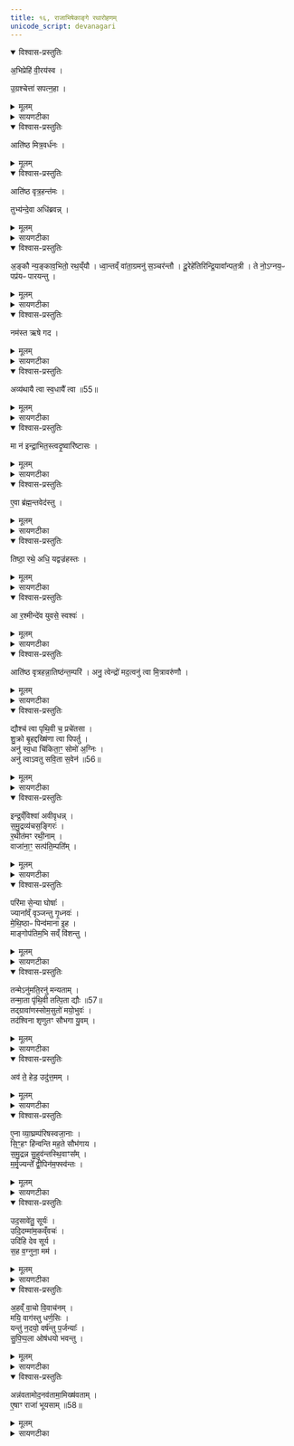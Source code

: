 ```yaml
---
title: १६, राजाभिषेकाङ्गे रथारोहणम्
unicode_script: devanagari
---
```


<details open><summary>विश्वास-प्रस्तुतिः</summary>

अ॒भिप्रेहि॑ वी॒रय॑स्व ।  

उ॒ग्रश्चेत्ता॑ सपत्न॒हा ।
</details>

<details><summary>मूलम्</summary>

अ॒भिप्रेहि॑ वी॒रय॑स्व ।  

उ॒ग्रश्चेत्ता॑ सपत्न॒हा ।
</details>

<details><summary>सायणटीका</summary>

(SB) 1पञ्चदशे राजाभिषेक उक्तः । षोडशे तदङ्गत्वेन रथारोहणमुच्यते । कल्पः - 'अग्रेणाग्निꣳ रथोऽवस्थितो भवत्यभि प्रेहीति तꣳ राजाऽभ्येति' इति । सोऽयं मन्त्रोऽष्टमेऽनुवाके व्याख्यातः ।

-  टीका (SB) 1सप्तमेऽनुवाके ओदनसवस्य होमादिमन्त्रा उक्ताः । अष्टमे रथारोहणमन्त्रा उच्यन्ते । कल्पः - "अग्रेणाहवनीयं रथोऽवस्थितो भवति । 'अभिप्रेहि' इति तं यजमानोऽभ्येति" इति । हे यजमान रथमभिलक्ष्य प्रेहि प्रकर्षेण गच्छ । गत्वा च वीरयस्व विक्रमं कुरु ।

- उग्रः तीव्रशासनः चेत्ता जयोपायाभिज्ञः सपत्नहा वैरिघाती च भव ।
</details>

<details open><summary>विश्वास-प्रस्तुतिः</summary>

आति॑ष्ठ मित्र॒वर्ध॑नः ।
</details>

<details><summary>मूलम्</summary>

आति॑ष्ठ मित्र॒वर्ध॑नः ।
</details>

<details open><summary>विश्वास-प्रस्तुतिः</summary>

आति॑ष्ठ वृत्र॒हन्त॑मः ।  

तुभ्य॑न्दे॒वा अधि॑ब्रवन्न् ।  
</details>

<details><summary>मूलम्</summary>

आति॑ष्ठ वृत्र॒हन्त॑मः ।  

तुभ्य॑न्दे॒वा अधि॑ब्रवन्न् ।  
</details>

<details><summary>सायणटीका</summary>

कल्पः - 'आतिष्ठ वृत्रहन्तम इत्यारोहन्तमभिमन्त्रयते' इति । अयमपि तत्रैव व्याख्यातः ॥

- टीका कल्पः - 'आतिष्ठ मित्रवर्धन इत्यारोहन्तमभिमन्त्रयते' इति । हे यजमान त्वं मित्राभिवृद्धिहेतुस्सन् रथमातिष्ठ आरोह ।

- देवास्तुभ्यं त्वदर्थमधिब्रवन् अधिकोऽयं यजमान इति ब्रुवन्तु ।
</details>

<details open><summary>विश्वास-प्रस्तुतिः</summary>

अ॒ङ्कौ न्य॒ङ्काव॒भितो॒ रथ॒य्ँयौ ।
ध्वा॒न्तव्ँ वा॑ता॒ग्रमनु॑ स॒ञ्चर॑न्तौ ।
दू॒रेहे॑तिरिन्द्रि॒यावा᳚न्पत॒त्री ।
ते नो॒ऽग्नय॒ᳶ पप्र॑यᳶ पारयन्तु ।
</details>

<details><summary>मूलम्</summary>

अ॒ङ्कौ न्य॒ङ्काव॒भितो॒ रथ॒य्ँयौ ।
ध्वा॒न्तव्ँ वा॑ता॒ग्रमनु॑ स॒ञ्चर॑न्तौ ।
दू॒रेहे॑तिरिन्द्रि॒यावा᳚न्पत॒त्री ।
ते नो॒ऽग्नय॒ᳶ पप्र॑यᳶ पारयन्तु ।
</details>

<details><summary>सायणटीका</summary>

2कल्पः - 'अङ्कौ न्यङ्काविति रथचक्रे अभिमृशति' इति । अङ्क इति दक्षिणचक्रस्य नाम, न्यङ्क इत्युत्तरचक्रस्य । रथमभितः रथस्य पार्श्वयोर्यावङ्कौ यौ च न्यङ्कौ विद्येते । एकैकस्मिन्पार्श्वे चक्रद्वयं रथस्य चक्रचतुष्टयोपेतत्वात् । अथवाऽङ्कशब्दश्चक्रवाची । न्यङ्कशब्दश्चक्रयुक्तपक्षवाची । यावङ्कौ तौ यौ च न्यङ्कौ तौ धवन्तं ध्वनियुक्तं वाताग्रं वायोः पूर्वभागमनुसंचरन्तौ वायोरपि शीघ्रवेगेन गच्छत इत्यर्थः । दूरे हेतिरित्यादिभिस्त्रिभिः शब्दैस्त्रयोऽग्निविशेषा उच्यन्ते । ते त्रयोऽप्यग्नयः पप्रयः गमनं पूरयन्तो नोऽस्मान्पारयन्तु गमनसमाप्तिं प्रापयन्तु ॥

- अ॒ङ्कौ न्य॒ङ्काव॒भितो॒ रथ॒य्ँयौ   
ध्वा॒न्तव्ँवा॑ता॒ग्रमनु॑ स॒ञ्चर॑न्तौ ।  
दू॒रेहे॑तिरिन्द्रि॒यावा᳚न्पत॒त्री   
ते नो॒ऽग्नय॒ᳶ पप्र॑यᳶ पारयन्तु ॥ [33]

  -   टीका 8रथस्य चक्रे पक्षसी वाभिमृशति - अङ्काविति त्रिष्टुभा ॥ अङ्कौ लक्षणभूतौ रथस्य । अकि लक्षणे, करणे घञ् । अञ्चतेर्वा । याभ्यां रथोञ्चति गच्छति तादृशौ । उञ्छादिर्द्रष्टव्यः । न्यङ्कौ नियतगमनौ निश्चितगमनौ वा । क्व? अभितो रथं रथस्य पार्श्वयोः यौ नियतगमनौ । 'नेरनिधाने' इत्युत्तरपदान्तोदात्तत्वम् । ध्वान्तं शब्दितं शब्दवत् । णिचि व्यत्ययेनेडभावः । वाताग्नं वातस्य पूर्वभागं अनुसञ्चरन्तौ शीघ्रतया वातमतिलङ्घ्य चरन्तौ तावङ्कौ । दूरेहेतिः, इन्द्रियावान्, पतत्रीत्येतन्नामानस्त्रयो नोस्माकमग्नयः पप्रयः पूरयितारः कर्मणाम् । एतावङ्कौ पारयन्तु कर्मणि समर्थौ कुर्वन्तु । यद्वा - नोस्माकं पप्रयः अस्मद्धितार्थं तौ पारयन्तु । प्रा पूरणे, छान्दसस्य लिटः 'आदृगमहन' इति किन्प्रत्ययः । ते इति वा लिङ्गव्यत्ययः ; तावित्यर्थः । पक्षसी वा विशेष्येते ; 'अङ्कसाधने ते पक्षसी पारयन्त्विति । पार तीर कर्मसमाप्तौ ॥
</details>

<details open><summary>विश्वास-प्रस्तुतिः</summary>

नम॑स्त ऋषे गद ।   
</details>

<details><summary>मूलम्</summary>

नम॑स्त ऋषे गद ।   
</details>

<details><summary>सायणटीका</summary>

3कल्पः - 'नमस्त ऋष इति पुरोहितमभिमन्त्रयते' इति । हे ऋषे अतीन्द्रियद्रष्टः पुरोहित ते तुभ्यं नमोऽस्तु । गद अस्मभ्यं हितं कथय ।
</details>

<details open><summary>विश्वास-प्रस्तुतिः</summary>

अव्य॑थायै त्वा स्व॒धायै᳚ त्वा ॥55॥  
</details>

<details><summary>मूलम्</summary>

अव्य॑थायै त्वा स्व॒धायै᳚ त्वा ॥55॥  
</details>

<details><summary>सायणटीका</summary>

अव्यथायै शत्रुकृतबाधाराहित्याय त्वा त्वां भजाम इति शेषः । स्वधायै अन्नार्थं त्वां भजामः ।
</details>

<details open><summary>विश्वास-प्रस्तुतिः</summary>

मा न॑ इन्द्रा॒भित॒स्त्वदृ॒ष्वारि॑ष्टासः ।
</details>

<details><summary>मूलम्</summary>

मा न॑ इन्द्रा॒भित॒स्त्वदृ॒ष्वारि॑ष्टासः ।
</details>

<details><summary>सायणटीका</summary>

हे ऋष्व पुरोहितात्मन् ऋषे, इन्द्र परमैश्वर्यसंपन्न नोऽस्माकं त्वत् तव प्रसादादरिष्टासः अस्माभिर्हिंसितुं बाधितुमशक्याः प्रत्यवायाः अभितः सर्वतो मा भूवन् ।
</details>

<details open><summary>विश्वास-प्रस्तुतिः</summary>

ए॒वा ब्र॑ह्म॒न्तवेद॑स्तु ।
</details>

<details><summary>मूलम्</summary>

ए॒वा ब्र॑ह्म॒न्तवेद॑स्तु ।
</details>

<details><summary>सायणटीका</summary>

हे ब्रह्मन्, तवेत् तवैव प्रसादादेवेत्थमेवास्तु ॥
</details>

<details open><summary>विश्वास-प्रस्तुतिः</summary>

तिष्ठा॒ रथे॒ अधि॒ यद्वज्र॑हस्तः ।  
</details>

<details><summary>मूलम्</summary>

तिष्ठा॒ रथे॒ अधि॒ यद्वज्र॑हस्तः ।  
</details>

<details><summary>सायणटीका</summary>

4कल्पः - 'तिष्ठा रथे इति सारथिम्' इति । अभिमन्त्रयत इत्यनुवर्तते । हे सारथे यस्मात्त्वं वज्रहस्तस्तस्माद्रथेऽप्यधितिष्ठ अधिरुह्य स्थितो भव ।
</details>

<details open><summary>विश्वास-प्रस्तुतिः</summary>

आ र॒श्मीन्दे॑व युवसे॒ स्वश्वः॑ ।
</details>

<details><summary>मूलम्</summary>

आ र॒श्मीन्दे॑व युवसे॒ स्वश्वः॑ ।
</details>

<details><summary>सायणटीका</summary>

कल्पः - 'आ रश्मीनिति रश्मीनालभेत' इति । हे देव रथप्रवर्तक स्वश्वः शोभनाश्वयुक्तस्त्वं रश्मीन् प्रग्रहान् युवसे आदाय मिश्रीकुरु ।
</details>

<details open><summary>विश्वास-प्रस्तुतिः</summary>

आति॑ष्ठ वृत्रहन्ना॒तिष्ठ॑न्त॒म्परि॑ ।
अनु॒ त्वेन्द्रो॑ मद॒त्वनु॑ त्वा मि॒त्रावरु॑णौ ।
</details>

<details><summary>मूलम्</summary>

आति॑ष्ठ वृत्रहन्ना॒तिष्ठ॑न्त॒म्परि॑ ।
अनु॒ त्वेन्द्रो॑ मद॒त्वनु॑ त्वा मि॒त्रावरु॑णौ ।
</details>

<details><summary>सायणटीका</summary>

कल्पः - 'आतिष्ठ वृत्रहन्निति षड्भिरारूढम्' इति । अभिमन्त्रयत इत्यनुवर्तते । तत्र चतुर्णां मन्त्राणां प्रतीकानि दर्शयति - एते मन्त्रा अष्टमानुवाके व्याख्याताः ॥


- आ ति॑ष्ठ वृत्रह॒न्रथ॑य्ँयु॒क्ता ते॒ ब्रह्म॑णा॒ हरी᳚ ।  
अ॒र्वा॒चीन॒ꣳ॒ सु ते॒ मनो॒ ग्रावा॑ कृणोतु व॒ग्नुना᳚ ॥

  -   टीका 1षोडशिनं गृह्नाति - आतिष्ठेत्यनुष्टुभा ॥ हे वृत्रहन् रथमातिष्ठ । यस्मात्ते तव स्वभूतौ हरी अश्वौ ब्रह्मणा मन्त्रेण युक्ता युक्तौ । 'सुपां सुलुक्' इत्याकारः । तस्माद्रथमातिष्ठेति ।  किञ्च - ते तव मनः अर्वाचीनं अस्मद्यज्ञाभिमुखं ग्रावा अभिषवाश्मा सुकृणोतु सुष्ठु करोतु वग्नुना वचनीयेन श्रवणीयेनाभिषवशब्देन ॥

-  मन्त्रः
आ॒तिष्ठ॑न्त॒म्परि॒ विश्वे॑ अभूषन्न् ।   
श्रिय॒व्ँवसा॑नश्चरति॒ स्वरो॑चाः ।   
म॒हत्तद॒स्यासु॑रस्य॒ नाम॑ ।   
आ वि॒श्वरू॑पो अ॒मृता॑नि तस्थौ ।   

  -  टीका 2अथ द्वितीयामृचमाह - आतिष्ठन्तं रथमारोहन्तं यजमानं विश्वेदेवाः सर्वेऽपि देवाः पर्यभूषन् परितोऽलंकृतवन्तः । अयं च रथस्त्वयाऽधिष्ठितः श्रियं वसान आच्छादयंस्त्वयि सर्वसंपदं कुर्वन्नित्यर्थः । स्वरोचाः स्वायत्तदीप्तिस्सन् चरति प्रवर्तते । असुरस्य शत्रूणां निरसितुर्मित्राणां वा प्राणप्रदस्यास्य रथस्य तन्नाम महत् अधिकम् । त्वदीयो रथ आयातीति श्रुत्वा शत्रवः पलायन्त इत्यर्थः । एवंविधो रथो विश्वरूपो बडुदेशसंचारेण बडुविधरूपस्सन् अमृतानि अमरणसाधनानि फलानि आतस्थौ संपादयति ॥

-  मन्त्रः
अनु॒ त्वेन्द्रो॑ मद॒त्वनु॒ बृह॒स्पतिः॑ ॥23॥  
अनु॒ सोमो॒ अन्व॒ग्निरा॑वीत् ।   
अनु॑ त्वा॒ विश्वे॑ दे॒वा अ॑वन्तु ।   
अनु॑ स॒प्त राजा॑नो॒ य उ॒ताभिषि॑क्ताः ।  

  -  टीका   3अथ तृतीयामाह - हे यजमान रथमातिष्ठन्तं त्वामिन्द्रबृहस्पतिसोमा अनुमदन्तु अनुमोदन्तामङ्गीकुर्वताम् । अग्नेरपि त्वां अनु क्रमेण आवीत् रक्षतु । ये विश्वे देवास्तेऽपि त्वां अनुक्रमेणावन्तु । उत अपिच सप्त राजानः त्वदीयदिग्व्यतिरिक्ताः सप्तसु दिक्षु वर्तमाना राजानोऽभिषिक्ता ये सन्ति ते सर्वेऽपि त्वामनुमोदन्तु ॥

-  मन्त्रः
अनु॑ त्वा मि॒त्रावरु॑णावि॒हाव॑तम् ।   
अनु॒ द्यावा॑पृथि॒वी वि॒श्वश॑म्भू ।   
सूर्यो॒ अहो॑भि॒रनु॑ त्वाऽवतु  ।   
च॒न्द्रमा॒ नख्ष॑त्रै॒रनु॑ त्वाऽवतु ।  

  -  टीका 4अथ चतुर्थीमाह - मित्रावरुणविह कर्मणि त्वां अनु क्रमेण रक्षताम् । विश्वशंभू विश्वस्य सुखस्य भावयित्र्यौ द्यावापृथिव्यौ त्वामनुरक्षताम् । सूर्योऽयमहोभिः सह त्वामन्ववतु । चन्द्रमा नक्षत्रैः सह त्वामनुरक्षतु ॥
-
</details>

<details open><summary>विश्वास-प्रस्तुतिः</summary>

द्यौश्च॑ त्वा पृथि॒वी च॒ प्रचे॑तसा ।   
शु॒क्रो बृ॒हद्दख्षि॑णा त्वा पिपर्तु ।  
अनु॑ स्व॒धा चि॑किता॒ꣳ॒ सोमो॑ अ॒ग्निः ।  
अनु॑ त्वाऽवतु सवि॒ता स॒वेन॑ ॥56॥  
</details>

<details><summary>मूलम्</summary>

द्यौश्च॑ त्वा पृथि॒वी च॒ प्रचे॑तसा ।   
शु॒क्रो बृ॒हद्दख्षि॑णा त्वा पिपर्तु ।  
अनु॑ स्व॒धा चि॑किता॒ꣳ॒ सोमो॑ अ॒ग्निः ।  
अनु॑ त्वाऽवतु सवि॒ता स॒वेन॑ ॥56॥  
</details>

<details><summary>सायणटीका</summary>

5पञ्चमं मन्त्रमाह - अत्रापि पादत्रयं तस्मिन्नेवानुवाके व्याख्यातम् । हे राजान् सविता देवः सवेन प्रेरणेन त्वा अन्ववतु अनुकूलस्सन् रक्षतु ।

 - टीका 5 अथ पञ्चमीमाह - द्यौश्च पृथिवी चेत्येते प्रचेतसा प्रकृष्टज्ञानयुक्ते सत्यौ त्वां रक्षताम् । योऽयं सोमयागे शुक्राख्यो ग्रहः स त्वां पिपर्तु पालयतु । तथा बृहत् साम त्वां पिपर्तु । दक्षिणा त्वां पिपर्तु । स्वधाशब्दोपलक्षितमन्नं त्वामनुचिकित्सतां तवानिष्टं निवारयत्वित्यर्थः । तथा तमोऽग्निश्चेत्येतावुभौ त्वदीयमनिष्टं निवारयेताम् ।
</details>

<details open><summary>विश्वास-प्रस्तुतिः</summary>

इन्द्र॒व्ँविश्वा॑ अवीवृधन्न् ।  
स॒मु॒द्रव्य॑चस॒ङ्गिरः॑ ।  
र॒थीत॑मꣳ रथी॒नाम् ।  
वाजा॑ना॒ꣳ॒ सत्प॑ति॒म्पति᳚म् ।  
</details>

<details><summary>मूलम्</summary>

इन्द्र॒व्ँविश्वा॑ अवीवृधन्न् ।  
स॒मु॒द्रव्य॑चस॒ङ्गिरः॑ ।  
र॒थीत॑मꣳ रथी॒नाम् ।  
वाजा॑ना॒ꣳ॒ सत्प॑ति॒म्पति᳚म् ।  
</details>

<details><summary>सायणटीका</summary>

अथ षष्ठमन्त्रमाह - अयं मन्त्रः पूर्वानुवाके व्याख्यातः ॥

 - विश्वा गिरः सर्वाः स्तुतिरूपा वाचस्त्वामवीवृधन् वर्धितवत्यः । कीदृशं त्वाम्? इद्रं परमैश्वर्ययुक्तं समुद्रव्यचसं समुद्रवद्व्यापिनं रथीनां रथीतमम् रथयुक्तानां राज्ञां मध्येऽतिशयेन रथस्वामिनं वाजानामन्नानां पतिं पालकं तथा सत्पतिं सन्मार्गवर्तिनां फालकम् ।
</details>

<details open><summary>विश्वास-प्रस्तुतिः</summary>

परि॑मा से॒न्या घोषाः᳚ ।  
ज्याना᳚व्ँ वृञ्जन्तु गृ॒ध्नवः॑ ।  
मे॒थि॒ष्ठाᳶ पिन्व॑माना इ॒ह ।  
माङ्गोप॑तिम॒भि सव्ँ वि॑शन्तु ।  
</details>

<details><summary>मूलम्</summary>

परि॑मा से॒न्या घोषाः᳚ ।  
ज्याना᳚व्ँ वृञ्जन्तु गृ॒ध्नवः॑ ।  
मे॒थि॒ष्ठाᳶ पिन्व॑माना इ॒ह ।  
माङ्गोप॑तिम॒भि सव्ँ वि॑शन्तु ।  
</details>

<details><summary>सायणटीका</summary>

6कल्पः - 'परि मा सेन्या इति द्वे वाचयित्वा' इति । तत्र प्रथमामाह - सेन्याः परकीयायां सेनायां भवाः, ज्यानां धनुर्गतानां घोषा नादा मा परिवृञ्जन्तु मां परितो वर्जयन्तु । तदीया धनुर्घोषा मद्विषये मा प्रवर्तन्ताम् । कीदृशा घोषाः? गृध्नवः परराष्ट्रग्रहणेच्छावन्तः, मेथिष्ठाः श्रोत्रसंगमनोचिताः, इह अस्मिन्कर्मणि युद्धविशेषे वा पिन्वमाना अप्रतिकूलत्वेन मां प्रणीयन्तः । तादृशा ज्याघोषा गोपतिं भूपतिं मामभिसंविशन्तु अभितः सम्यक्प्रवि- शन्तु । ये शत्रुसंबन्धिनो घोषास्ते सर्वेऽप्यप्रतिकूलत्वेन स्वकीयघोषा भवन्त्वित्यर्थः ॥
</details>

<details open><summary>विश्वास-प्रस्तुतिः</summary>

तन्मेऽनु॑मति॒रनु॑ मन्यताम् ।  
तन्मा॒ता पृ॑थि॒वी तत्पि॒ता द्यौः ॥57॥  
तद्ग्रावा॑णस्सोम॒सुतो॑ मयो॒भुवः॑ ।  
तद॑श्विना शृणुतꣳ सौभगा यु॒वम् ।  
</details>

<details><summary>मूलम्</summary>

तन्मेऽनु॑मति॒रनु॑ मन्यताम् ।  
तन्मा॒ता पृ॑थि॒वी तत्पि॒ता द्यौः ॥57॥  
तद्ग्रावा॑णस्सोम॒सुतो॑ मयो॒भुवः॑ ।  
तद॑श्विना शृणुतꣳ सौभगा यु॒वम् ।  
</details>

<details><summary>सायणटीका</summary>

7अथ द्वितीयामाह - अनुमत्याख्या देवी तत् मदीयं कर्म अनुमन्यतां अङ्गीकरोतु । पृथिव्याख्या माता तदनुमन्यताम् । द्युलोकरूपः पिता तदनुमन्यताम् । सोमसुतः सोममभिषुण्वन्तः मयोभुवः सुखस्य भावयितारः ग्रावाणः पाषाणास्तदनुमन्यताम् । हेऽश्विनौ सौभगा युवं भाग्यवन्तौ युवां तच्छृणुतम् ॥
</details>

<details open><summary>विश्वास-प्रस्तुतिः</summary>

अव॑ ते॒ हेड॒ उदु॑त्त॒मम् ।
</details>

<details><summary>मूलम्</summary>

अव॑ ते॒ हेड॒ उदु॑त्त॒मम् ।
</details>

<details><summary>सायणटीका</summary>

8कल्पः - 'उत्तराभिस्तिसृभिरभिमत्र्य' इति । तत्र द्वयोः प्रतीके दर्शयति - एतच्चोभयं संहितायां 'वैश्वानरो न' इत्यनुवाके व्याख्यातम् ।


-  अव॑ ते॒ हेडो॑ वरुण॒ नमो॑भि॒रव॑ य॒ज्ञेभि॑रीमहे ह॒विर्भिः॑ ।  
ख्षय॑न्न॒स्मभ्य॑मसुर प्रचेतो॒ राज॒न्नेनाꣳ॑सि शिश्रथᳵ कृ॒तानि॑  ॥

  - अथ त्रिहविषि मध्यमस्य वारुणस्य पुरोनुवाक्या - अवते हेड इति त्रिष्टुप् ॥ हे वरुण ते तव हेडः क्रोधमभिशस्त्यादिहेतुं नमोभिर्नमस्कारैरवेमहे अपनयामः । ई गतौ, शपो लुक् । यज्ञैश्च पूजामन्त्रैश्च हविर्भिः पुरोडाशादिभिश्चावेमहे अपनयामः । ततस्त्वमस्मभ्यमस्मदर्थमेव हे क्षयन्निवसन् अस्मदुपकारायैव यतमान । क्षियतेर्व्यत्ययेन शप्, क्षयतिरेव वा निवासकर्मा, षाष्ठिकमामन्त्रिताद्युदात्तत्वम् । अस्मदीयानि कृतान्येनांसि पापानि शिश्रथः श्रथय हे असुर रक्षसां निरसितः प्रचेतः प्रकृष्टमते राजन् सदा दीप्यमान ॥

  -  अथ वारुणस्य पुरोनुवाक्या - अव ते हेड इति त्रिष्टुप् ॥ इयं 'वैश्वानरो नः' इत्यत्र व्याख्याता । हे वरुण नमोभिः नमस्कारैरन्नैर्वा यज्ञैश्च हविर्भिश्च हविष्मद्भिर्वा यज्ञैः तव हेडः क्रोधं अवेमहे अवनयामः । हे असुर प्राणप्रद प्रकृष्टचेतस्क राजन् अस्मभ्यमस्मदर्थं क्षयन्निवसन् अस्माकं कृतानि पापानि शिश्रथः श्लथयेति ॥

- मन्त्रः  
  - उदु॑त्त॒मव्ँव॑रुण॒ पाश॑म॒स्मदवा॑ध॒मव्ँवि म॑ध्य॒मꣵ श्र॑थाय ।  
  अथा॑ व॒यमा॑दित्य [49]  व्र॒ते तवाना॑गसो॒ अदि॑तये स्याम  ॥  

  - टीका 6तत्रैव याज्या - उदुत्तममिति त्रिष्टुप् ॥ इयमपि तत्रैव व्याख्याता । हे वरुण उत्तमं उत्तमफलप्राप्तिहेतुं ऊर्ध्वकर्षणं वा पाशं कर्मपाशं अस्मत्त उच्छ्रथाय ऊर्ध्वमुत्क्षिप्य उत्कृष्य नाशय । अधमं निकृष्टफलप्राप्तिहेतुं अधःपतनहेतुं वा कर्मपाशमवश्रथय अधस्तादपकृष्य नाशय । मध्यमं पाशं विश्रथय विष्वङ्नाना विकृष्य नाशय । अथैवं त्वया कृते वयमनागसः क्षाळितसर्वकर्माणः तव व्रते कर्मणि उपासनात्मनि स्याम अदितये अखण्डितैश्वर्याय हे आदित्य देवानामादिभूत अदितेर्वा अपत्येति ॥  
  - तत्रैव याज्या - उदुत्तममिति त्रिष्टुप् ॥ हे वरुण उत्तमं पाशमस्मत्सकाशादुच्छ्रथाय ऊर्ध्वमुच्छ्रथय । अधममवश्रथय अधस्तादवकृष्य नाशय । मध्यमं विश्रथय विष्वक्कृत्य नाशय । श्रथ दौर्बल्ये चुरादिरदन्तः, वर्णव्यत्ययेनोपान्त्यस्य दीर्घत्वम् । अत्र केचित् - उद्भूतादिभूतमध्यस्थशक्तितया धर्मपाशानां त्रैविध्यमाहुः । उत्तमाधममध्यमदेहप्रभवतया त्वन्ये । ऊर्ध्वाधोमध्यमगतिहेतुत्वेनापरे । अथानन्तरं वयमनागसः विमुक्तसर्वपापाः तव व्रते कर्मणि स्याम योग्या भवेम । अदितये अखण्डितत्वाय अदीनत्वाय वा स्यामेति । हे आदित्य अदितेः पुत्र । यद्वा - इत्थमनागसस्सन्तो वयमदितये अनभिशस्तये स्याम । किमर्थं? तव व्रते कर्मणि कर्मार्थं योग्यतार्थमिति । अनागस इति बहुव्रीहौ व्यत्ययेन 'नञ्सुभ्याम्' इति न प्रवर्तते, लुप्तमत्वर्थीयो वा अनागस्विन इति ॥
</details>

<details open><summary>विश्वास-प्रस्तुतिः</summary>

ए॒ना व्या॒घ्रम्प॑रिषस्वजा॒नाः ।   
सि॒ꣳ॒हꣳ हि॑न्वन्ति मह॒ते सौभ॑गाय ।   
स॒मु॒द्रन्न सु॒हुव॑न्तस्थि॒वाꣳस᳚म् ।  
म॒र्मृ॒ज्यन्ते᳚ द्वी॒पिन॑म॒फ्स्व॑न्तः ।  
</details>

<details><summary>मूलम्</summary>

ए॒ना व्या॒घ्रम्प॑रिषस्वजा॒नाः ।   
सि॒ꣳ॒हꣳ हि॑न्वन्ति मह॒ते सौभ॑गाय ।   
स॒मु॒द्रन्न सु॒हुव॑न्तस्थि॒वाꣳस᳚म् ।  
म॒र्मृ॒ज्यन्ते᳚ द्वी॒पिन॑म॒फ्स्व॑न्तः ।  
</details>

<details><summary>सायणटीका</summary>

अथ तृतीयामाह - व्याघ्रं व्याघ्रवत्केनाप्यप्रधृष्यं सिंहं सिंहसमानशक्तियुक्तमेनं राजानं परिषस्वजाना आलिङ्गयन्तो ब्राह्मणा बान्धवाश्च महते सौभगाय हिन्वति प्रीणयन्त्याशीर्वादान्कुर्वन्तीत्यर्थः । समुद्रं न समुद्रमिव सुखेनाह्वातुं शक्यं तस्थिवांसं तस्मिन्स्थानेऽवस्थितमेनं मर्मृज्यन्ते अभिषेकलेपान्पुनःपुनः शोधयन्ति । तत्र दृष्टान्तः - अप्स्वन्तः जलमध्ये द्वीपिनं गजं यथा प्रक्षांलयन्ति तद्वदित्यर्थः ।
</details>

<details open><summary>विश्वास-प्रस्तुतिः</summary>

उद॒सावे॑तु॒ सूर्यः॑ ।  
उदि॒दम्मा॑म॒कव्ँवचः॑ ।  
उदि॑हि देव सूर्य ।  
स॒ह व॒ग्नुना॒ मम॑ ।  
</details>

<details><summary>मूलम्</summary>

उद॒सावे॑तु॒ सूर्यः॑ ।  
उदि॒दम्मा॑म॒कव्ँवचः॑ ।  
उदि॑हि देव सूर्य ।  
स॒ह व॒ग्नुना॒ मम॑ ।  
</details>

<details><summary>सायणटीका</summary>

9कल्पः - 'उदसावेत्वित्यादित्यमुदीक्षयति' इति । असौ राजा सूर्यसमो भूत्वा उदेतु उदयमभिवृद्धिं गच्छतु । मामकं मदीयमिदमाशीर्वादरूपं वच उदेतु अभिवृद्धिं गच्छतु । हे सूर्य देव दीप्यमान राजन् मम ब्राह्मणस्य सह वग्नुना वचनेनाशीर्वादेन सह त्वमुदिहि अभ्युदयं गछ ।
</details>

<details open><summary>विश्वास-प्रस्तुतिः</summary>

अ॒हव्ँ वा॒चो वि॒वाच॑नम् ।  
मयि॒ वाग॑स्तु धर्ण॒सिः ।   
यन्तु॑ न॒दयो॒ वर्ष॑न्तु प॒र्जन्याः᳚ ।  
सु॒पि॒प्प॒ला ओष॑धयो भवन्तु ।  
</details>

<details><summary>मूलम्</summary>

अ॒हव्ँ वा॒चो वि॒वाच॑नम् ।  
मयि॒ वाग॑स्तु धर्ण॒सिः ।   
यन्तु॑ न॒दयो॒ वर्ष॑न्तु प॒र्जन्याः᳚ ।  
सु॒पि॒प्प॒ला ओष॑धयो भवन्तु ।  
</details>

<details><summary>सायणटीका</summary>

अहं पुरोहितः वाचः धर्माधर्मात्मिकायाः विवाचनं विशेषेणाभिवदनसामर्थ्यं प्राप्नुयामिति शेषः । येयं मयि स्थिताऽऽशीर्वादरूपा वाक्सा धर्णसिः धरणशीला सुप्रतिष्ठिताऽस्तु । नदयो नद्यः सर्वा यन्तु पूर्णाः प्रवहन्तु । पर्जन्या मेघाः स्वस्वकाले वर्षन्तु । ओषधयो व्रीह्यादयः सुपिप्पलाः शोभनफलोपेता भवन्तु ॥
</details>

<details open><summary>विश्वास-प्रस्तुतिः</summary>

अन्न॑वतामोद॒नव॑तामा॒मिख्ष॑वताम् ।   
ए॒षाꣳ राजा॑ भूयसाम् ॥58॥  
</details>

<details><summary>मूलम्</summary>

अन्न॑वतामोद॒नव॑तामा॒मिख्ष॑वताम् ।   
ए॒षाꣳ राजा॑ भूयसाम् ॥58॥  
</details>

<details><summary>सायणटीका</summary>

10कल्पः - 'अन्नवतामिति जनपदाननुवीक्षते' इति । अदनीयानि प्रशस्तभक्ष्यभोज्यानि येषु ग्रामेषु ते ग्रामा अन्नवन्तः । प्रभूतेन व्रीहिप्रियङ्गाद्योदनेन युक्ता ओदनवन्तः । आमिक्षशब्देन दधिक्षीरादिरसद्रव्याण्युपलक्ष्यन्ते तैर्युक्ता आमिक्षवन्तः । तादृशानामेषां ग्रामाणां राजा स्वामी भूयासम् ॥

अत्र विनियोगसंग्रहः -   
अभीति रथमागत्यातिष्ठारोढुस्तु मन्त्रणम् ।  
अङ्कौ चक्रे उपस्पृश्य नमो विप्राभिमन्त्रणम् ॥ १ ॥  

सारथिं मन्त्रयेत्तिष्ठारश्मीन्रश्म्यभिमर्शनम् ।  
आतिष्ठ षड्भिरारूढं मन्त्रयेत परिद्वयम् ॥ २ ॥  

वाचयेतावते हेड त्रिभिस्तमभिमन्त्रयेत् ।  
उदसाविति राजानं द्वाभ्यां सूर्यमवेक्षयेत् ॥

अन्नग्रामानवेक्षेत प्रोक्ता मन्त्रास्तु विंशतिः ॥ ३ ॥

इति श्रीमत्सायणाचार्यविरचिते माधवीये वेदार्थप्रकाशे कृष्णयजुर्वेदीयतैत्तिरीयब्राह्मणभाष्ये द्वितीयाष्टके सप्तमप्रपाठके षोडशोऽनुवाकः ॥  

</details>

